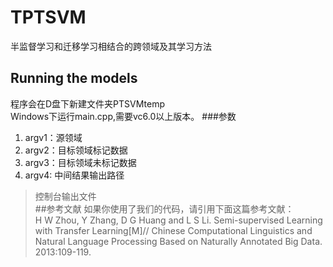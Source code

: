 # TPTSVM
半监督学习和迁移学习相结合的跨领域及其学习方法

## Running the models
程序会在D盘下新建文件夹PTSVMtemp<br>
Windows下运行main.cpp,需要vc6.0以上版本。
###参数
1. argv1：源领域
2. argv2：目标领域标记数据
3. argv3：目标领域未标记数据
4. argv4: 中间结果输出路径
> 控制台输出文件<br>
##参考文献
如果你使用了我们的代码，请引用下面这篇参考文献：<br>
H W Zhou, Y Zhang, D G Huang and L S Li. Semi-supervised Learning with Transfer Learning[M]// Chinese Computational Linguistics and Natural Language Processing Based on Naturally Annotated Big Data. 2013:109-119.
